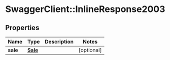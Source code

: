 # SwaggerClient::InlineResponse2003

## Properties
Name | Type | Description | Notes
------------ | ------------- | ------------- | -------------
**sale** | [**Sale**](Sale.md) |  | [optional] 


